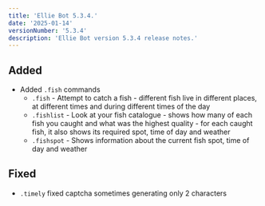 ```yaml
---
title: 'Ellie Bot 5.3.4.'
date: '2025-01-14'
versionNumber: '5.3.4'
description: 'Ellie Bot version 5.3.4 release notes.'
---
```


## Added

- Added `.fish` commands
  - `.fish` - Attempt to catch a fish - different fish live in different places, at different times and during different times of the day
  - `.fishlist` - Look at your fish catalogue - shows how many of each fish you caught and what was the highest quality - for each caught fish, it also shows its required spot, time of day and weather
  - `.fishspot` - Shows information about the current fish spot, time of day and weather

## Fixed

- `.timely` fixed captcha sometimes generating only 2 characters